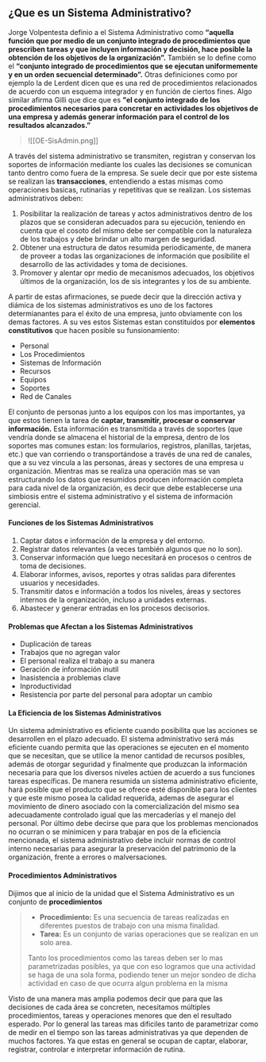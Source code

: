 ## ¿Que es un Sistema Administrativo?
Jorge Volpentesta definio a el Sistema Administrativo como **“aquella función que por medio de un conjunto integrado de procedimientos que prescriben tareas y que incluyen información y decisión, hace posible la obtención de los objetivos de la organización”.** También se lo define como el **“conjunto integrado de procedimientos que se ejecutan uniformemente y en un orden secuencial determinado”.**
Otras definiciones como por ejemplo la de Lerdent dicen que es una red de procedimientos relacionados de acuerdo con un esquema integrador y en función de ciertos fines. Algo similar afirma Gilli que dice que es **"el conjunto integrado de los procedimientos necesarios para concretar en actividades los objetivos de una empresa y además generar información para el control de los resultados alcanzados.”**

> ![[OE-SisAdmin.png]]

A través del sistema administrativo se transmiten, registran y conservan los soportes de información mediante los cuales las decisiones se comunican tanto dentro como fuera de la empresa. Se suele decir que por este sistema se realizan las **transacciones**, entendiendo a estas mismas como operaciones basicas, rutinarias y repetitivas que se realizan.
Los sistemas administrativos deben:

1. Posibilitar la realización de tareas y actos administrativos dentro de los plazos que se consideran adecuados para su ejecución, teniendo en cuenta que el cosoto del mismo debe ser compatible con la naturaleza de los trabajos y debe brindar un alto margen de seguridad.
2. Obtener una estructura de datos resumida periodicamente, de manera de proveer a todas las organizaciones de información que posibilite el desarrollo de las actividades y toma de decisiones.
3. Promover y alentar opr medio de mecanismos adecuados, los objetivos últimos de la organización, los de sis integrantes y los de su ambiente.

A partir de estas afirmaciones, se puede decir que la dirección activa y diámica de los sistemas administrativos es uno de los factores determianantes para el éxito de una empresa, junto obviamente con los demas factores.
A su ves estos Sistemas estan constituidos por **elementos constitutivos** que hacen posible su funsionamiento:

- Personal
- Los Procedimientos
- Sistemas de Información
- Recursos
- Equipos
- Soportes
- Red de Canales

El conjunto de personas junto a los equipos con los mas importantes, ya que estos tienen la tarea de **captar, transmitir, procesar o conservar información.** Esta información es transmitida a través de soportes (que vendría donde se almacena el historial de la empresa, dentro de los soportes mas comunes estan: los formularios, registros, planillas, tarjetas, etc.) que van corriendo o transportándose a través de una red de canales, que a su vez vincula a las personas, áreas y sectores de una empresa u organización.
Mientras mas se realiza una operación mas se van estructurando los datos que resumidos producen información completa para cada nivel de la organización, es decir que debe establecerse una simbiosis entre el sistema administrativo y el sistema de información gerencial.

#### Funciones de los Sistemas Administrativos
1. Captar datos e información de la empresa y del entorno.
2. Registrar datos relevantes (a veces también algunos que no lo son).
3. Conservar información que luego necesitará en procesos o centros de toma de decisiones.
4. Elaborar informes, avisos, reportes y otras salidas para diferentes usuarios y necesidades.
5. Transmitir datos e información a todos los niveles, áreas y sectores internos de la organización, incluso a unidades externas.
6. Abastecer y generar entradas en los procesos decisorios.

#### Problemas que Afectan a los Sistemas Administrativos
- Duplicación de tareas
- Trabajos que no agregan valor
- El personal realiza el trabajo a su manera
- Geración de información inutil
- Inasistencia a problemas clave
- Inproductividad
- Resistencia por parte del personal para adoptar un cambio

#### La Eficiencia de los Sistemas Administrativos
Un sistema administrativo es eficiente cuando posibilita que las acciones se desarrollen en el plazo adecuado. El sistema administrativo será más eficiente cuando permita que las operaciones se ejecuten en el momento que se necesitan, que se utilice la menor cantidad de recursos posibles, además de otorgar seguridad y finalmente que produzcan la información necesaria para que los diversos niveles actúen de acuerdo a sus funciones tareas específicas.
De manera resumida un sistema administrativo eficiente, hará posible que el producto que se ofrece esté disponible para los clientes y que este mismo posea la calidad requerida, ademas de asegurar el movimiento de dinero asociado con la comercialización del mismo sea adecuadamente controlado igual que las mercaderías y el manejo del personal.
Por último debe decirse que para que los problemas mencionados no ocurran o se minimicen y para trabajar en pos de la eficiencia mencionada, el sistema administrativo debe incluir normas de control interno necesarias para asegurar la preservación del patrimonio de la organización, frente a errores o malversaciones.

#### Procedimientos Administrativos
Dijimos que al inicio de la unidad que el Sistema Administrativo es un conjunto de **procedimientos**

>- **Procedimiento:** Es una secuencia de tareas realizadas en diferentes puestos de trabajo con una misma finalidad.
>- **Tarea:** Es un conjunto de varias operaciones que se realizan en un solo area.
> 
> Tanto los procedimientos como las tareas deben ser lo mas parametrizadas posibles, ya que con eso logramos que una actividad se haga de una sola forma, podiendo tener un mejor sondeo de dicha actividad en caso de que ocurra algun problema en la misma

Visto de una manera mas amplia podemos decir que para que las decisiones de cada área se concreten, necesitamos múltiples procedimientos, tareas y operaciones menores que den el resultado esperado.
Por lo general las tareas mas dificiles tanto de parametrizar como de medir en el tiempo son las tareas administrativas ya que dependen de muchos factores. Ya que estas en general se ocupan de captar, elaborar, registrar, controlar e interpretar información de rutina.